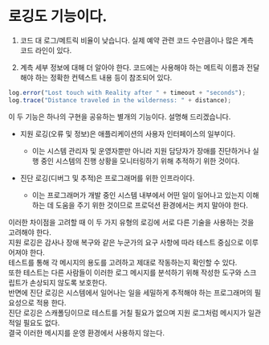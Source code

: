 # 로깅도 기능이다.


1. 코드 대 로그/메트릭 비율이 낮습니다.
   실제 예약 관련 코드 수만큼이나 많은 계측 코드 라인이 있다.

2. 계측 세부 정보에 대해 더 알아야 한다.
코드에는 사용해야 하는 메트릭 이름과 전달해야 하는 정확한 컨텍스트 내용 등이 참조되어 있다.

```typescript
log.error("Lost touch with Reality after " + timeout + "seconds");
log.trace("Distance traveled in the wilderness: " + distance);
```

이 두 기능은 하나의 구현을 공유하는 별개의 기능이다. 설명해 드리겠습니다.

- 지원 로깅(오류 및 정보)은 애플리케이션의 사용자 인터페이스의 일부이다. 
  - 이는 시스템 관리자 및 운영자뿐만 아니라 지원 담당자가 장애를 진단하거나 실행 중인 시스템의 진행 상황을 모니터링하기 위해 추적하기 위한 것이다.

- 진단 로깅(디버그 및 추적)은 프로그래머를 위한 인프라이다. 
  - 이는 프로그래머가 개발 중인 시스템 내부에서 어떤 일이 일어나고 있는지 이해하는 데 도움을 주기 위한 것이므로 프로덕션 환경에서는 켜지 말아야 한다.

이러한 차이점을 고려할 때 이 두 가지 유형의 로깅에 서로 다른 기술을 사용하는 것을 고려해야 한다.  
지원 로깅은 감사나 장애 복구와 같은 누군가의 요구 사항에 따라 테스트 중심으로 이루어져야 한다.  
테스트를 통해 각 메시지의 용도를 고려하고 제대로 작동하는지 확인할 수 있다.  
또한 테스트는 다른 사람들이 이러한 로그 메시지를 분석하기 위해 작성한 도구와 스크립트가 손상되지 않도록 보호한다.  
반면에 진단 로깅은 시스템에서  일어나는 일을 세밀하게 추적해야 하는 프로그래머의 필요성으로 적용 한다.  
진단 로깅은 스캐폴딩이므로 테스트를 거칠 필요가 없으며 지원 로그처럼 메시지가 일관적일 필요도 없다.  
결국 이러한 메시지를 운영 환경에서 사용하지 않는다.
